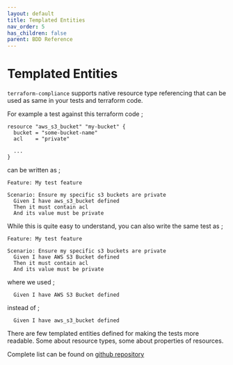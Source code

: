 ```yaml
---
layout: default
title: Templated Entities
nav_order: 5
has_children: false
parent: BDD Reference
---
```


# Templated Entities

`terraform-compliance` supports native resource type referencing that can be used as same in your tests and terraform 
code.

For example a test against this terraform code ;

```
resource "aws_s3_bucket" "my-bucket" {
  bucket = "some-bucket-name"
  acl    = "private"

  ...
}
```

can be written as ;

```gherkin
Feature: My test feature

Scenario: Ensure my specific s3 buckets are private
  Given I have aws_s3_bucket defined
  Then it must contain acl
  And its value must be private
```

While this is quite easy to understand, you can also write the same test as ;

```gherkin
Feature: My test feature

Scenario: Ensure my specific s3 buckets are private
  Given I have AWS S3 Bucket defined
  Then it must contain acl
  And its value must be private
```

where we used ;

```gherkin
  Given I have AWS S3 Bucket defined
```

instead of ;

```gherkin
  Given I have aws_s3_bucket defined
```

There are few templated entities defined for making the tests more readable. Some about resource types, some about properties
of resources.

Complete list can be found on [github repository](https://github.com/eerkunt/terraform-compliance/blob/master/terraform_compliance/steps/__init__.py)